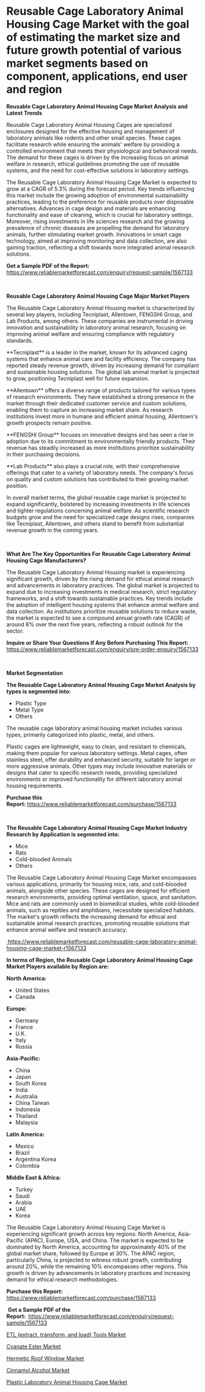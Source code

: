 <p><h1>Reusable Cage Laboratory Animal Housing Cage Market with the goal of estimating the market size and future growth potential of various market segments based on component, applications, end user and region</h1></p><p><strong>Reusable Cage Laboratory Animal Housing Cage Market Analysis and Latest Trends</strong></p>
<p><p>Reusable Cage Laboratory Animal Housing Cages are specialized enclosures designed for the effective housing and management of laboratory animals like rodents and other small species. These cages facilitate research while ensuring the animals' welfare by providing a controlled environment that meets their physiological and behavioral needs. The demand for these cages is driven by the increasing focus on animal welfare in research, ethical guidelines promoting the use of reusable systems, and the need for cost-effective solutions in laboratory settings.</p><p>The Reusable Cage Laboratory Animal Housing Cage Market is expected to grow at a CAGR of 5.3% during the forecast period. Key trends influencing this market include the growing adoption of environmental sustainability practices, leading to the preference for reusable products over disposable alternatives. Advances in cage design and materials are enhancing functionality and ease of cleaning, which is crucial for laboratory settings. Moreover, rising investments in life sciences research and the growing prevalence of chronic diseases are propelling the demand for laboratory animals, further stimulating market growth. Innovations in smart cage technology, aimed at improving monitoring and data collection, are also gaining traction, reflecting a shift towards more integrated animal research solutions.</p></p>
<p><strong>Get a Sample PDF of the Report:&nbsp;</strong> <a href="https://www.reliablemarketforecast.com/enquiry/request-sample/1567133">https://www.reliablemarketforecast.com/enquiry/request-sample/1567133</a></p>
<p>&nbsp;</p>
<p><strong>Reusable Cage Laboratory Animal Housing Cage Major Market Players</strong></p>
<p><p>The Reusable Cage Laboratory Animal Housing market is characterized by several key players, including Tecniplast, Allentown, FENGSHI Group, and Lab Products, among others. These companies are instrumental in driving innovation and sustainability in laboratory animal research, focusing on improving animal welfare and ensuring compliance with regulatory standards.</p><p>**Tecniplast** is a leader in the market, known for its advanced caging systems that enhance animal care and facility efficiency. The company has reported steady revenue growth, driven by increasing demand for compliant and sustainable housing solutions. The global lab animal market is projected to grow, positioning Tecniplast well for future expansion.</p><p>**Allentown** offers a diverse range of products tailored for various types of research environments. They have established a strong presence in the market through their dedicated customer service and custom solutions, enabling them to capture an increasing market share. As research institutions invest more in humane and efficient animal housing, Allentown's growth prospects remain positive.</p><p>**FENGSHI Group** focuses on innovative designs and has seen a rise in adoption due to its commitment to environmentally friendly products. Their revenue has steadily increased as more institutions prioritize sustainability in their purchasing decisions.</p><p>**Lab Products** also plays a crucial role, with their comprehensive offerings that cater to a variety of laboratory needs. The company's focus on quality and custom solutions has contributed to their growing market position.</p><p>In overall market terms, the global reusable cage market is projected to expand significantly, bolstered by increasing investments in life sciences and tighter regulations concerning animal welfare. As scientific research budgets grow and the need for specialized cage designs rises, companies like Tecniplast, Allentown, and others stand to benefit from substantial revenue growth in the coming years.</p></p>
<p>&nbsp;</p>
<p><strong>What Are The Key Opportunities For Reusable Cage Laboratory Animal Housing Cage Manufacturers?</strong></p>
<p><p>The Reusable Cage Laboratory Animal Housing market is experiencing significant growth, driven by the rising demand for ethical animal research and advancements in laboratory practices. The global market is projected to expand due to increasing investments in medical research, strict regulatory frameworks, and a shift towards sustainable practices. Key trends include the adoption of intelligent housing systems that enhance animal welfare and data collection. As institutions prioritize reusable solutions to reduce waste, the market is expected to see a compound annual growth rate (CAGR) of around 8% over the next five years, reflecting a robust outlook for the sector.</p></p>
<p><strong>Inquire or Share Your Questions If Any Before Purchasing This Report:</strong> <a href="https://www.reliablemarketforecast.com/enquiry/pre-order-enquiry/1567133">https://www.reliablemarketforecast.com/enquiry/pre-order-enquiry/1567133</a></p>
<p>&nbsp;</p>
<p><strong>Market Segmentation</strong></p>
<p><strong>The Reusable Cage Laboratory Animal Housing Cage Market Analysis by types is segmented into:</strong></p>
<p><ul><li>Plastic Type</li><li>Metal Type</li><li>Others</li></ul></p>
<p><p>The reusable cage laboratory animal housing market includes various types, primarily categorized into plastic, metal, and others. </p><p>Plastic cages are lightweight, easy to clean, and resistant to chemicals, making them popular for various laboratory settings. Metal cages, often stainless steel, offer durability and enhanced security, suitable for larger or more aggressive animals. Other types may include innovative materials or designs that cater to specific research needs, providing specialized environments or improved functionality for different laboratory animal housing requirements.</p></p>
<p><strong>Purchase this Report:&nbsp;</strong><a href="https://www.reliablemarketforecast.com/purchase/1567133">https://www.reliablemarketforecast.com/purchase/1567133</a></p>
<p>&nbsp;</p>
<p><strong>The Reusable Cage Laboratory Animal Housing Cage Market Industry Research by Application is segmented into:</strong></p>
<p><ul><li>Mice</li><li>Rats</li><li>Cold-blooded Animals</li><li>Others</li></ul></p>
<p><p>The Reusable Cage Laboratory Animal Housing Cage Market encompasses various applications, primarily for housing mice, rats, and cold-blooded animals, alongside other species. These cages are designed for efficient research environments, providing optimal ventilation, space, and sanitation. Mice and rats are commonly used in biomedical studies, while cold-blooded animals, such as reptiles and amphibians, necessitate specialized habitats. The market's growth reflects the increasing demand for ethical and sustainable animal research practices, promoting reusable solutions that enhance animal welfare and research accuracy.</p></p>
<p><a href="https://www.reliablemarketforecast.com/reusable-cage-laboratory-animal-housing-cage-market-r1567133">&nbsp;https://www.reliablemarketforecast.com/reusable-cage-laboratory-animal-housing-cage-market-r1567133</a></p>
<p><strong>In terms of Region, the Reusable Cage Laboratory Animal Housing Cage Market Players available by Region are:</strong></p>
<p>
    <p> <strong> North America: </strong>
        <ul>
            <li>United States</li>
            <li>Canada</li>
        </ul>
        </p> 
    <p> <strong> Europe: </strong>
        <ul>
            <li>Germany</li>
            <li>France</li>
            <li>U.K.</li>
            <li>Italy</li>
            <li>Russia</li>
        </ul>
        </p> 
    <p> <strong> Asia-Pacific: </strong>
        <ul>
            <li>China</li>
            <li>Japan</li>
            <li>South Korea</li>
            <li>India</li>
            <li>Australia</li>
            <li>China Taiwan</li>
            <li>Indonesia</li>
            <li>Thailand</li>
            <li>Malaysia</li>
        </ul>
        </p> 
    <p> <strong> Latin America: </strong>
        <ul>
            <li>Mexico</li>
            <li>Brazil</li>
            <li>Argentina Korea</li>
            <li>Colombia</li>
        </ul>
        </p> 
    <p> <strong> Middle East & Africa: </strong>
        <ul>
            <li>Turkey</li>
            <li>Saudi</li>
            <li>Arabia</li>
            <li>UAE</li>
            <li>Korea</li>
        </ul>
    </p>
    </p>
<p><p>The Reusable Cage Laboratory Animal Housing Cage Market is experiencing significant growth across key regions: North America, Asia-Pacific (APAC), Europe, USA, and China. The market is expected to be dominated by North America, accounting for approximately 40% of the global market share, followed by Europe at 30%. The APAC region, particularly China, is projected to witness robust growth, contributing around 20%, while the remaining 10% encompasses other regions. This growth is driven by advancements in laboratory practices and increasing demand for ethical research methodologies.</p></p>
<p><strong>Purchase this Report: </strong><a href="https://www.reliablemarketforecast.com/purchase/1567133">https://www.reliablemarketforecast.com/purchase/1567133</a></p>
<p>&nbsp;<strong>Get a Sample PDF of the Report:&nbsp;&nbsp;</strong><a href="https://www.reliablemarketforecast.com/enquiry/request-sample/1567133">https://www.reliablemarketforecast.com/enquiry/request-sample/1567133</a></p>
<p><strong></strong></p>
<p><p><a href="https://issuu.com/reportprime-2/docs/etl-extract-transform-and-load-tool_400e7e8ad87685">ETL (extract, transform, and load) Tools Market</a></p><p><a href="https://www.linkedin.com/pulse/exploring-cyanate-ester-market-dynamics-revenue-analysis-suqxe?trackingId=V4Gu%2FlQHSaCxkh96l7c0vQ%3D%3D">Cyanate Ester Market</a></p><p><a href="https://medium.com/@nmvzgabt42/hermetic-roof-window-market-size-market-segmentation-market-trends-and-growth-analysis-forecast-78bed151ec79?postPublishedType=repub">Hermetic Roof Window Market</a></p><p><a href="https://www.linkedin.com/pulse/strategic-roadmap-success-global-cinnamyl-alcohol-market-analysis2024-xnqme?trackingId=ogmvFt4VRq6QpJoEb44Dng%3D%3D">Cinnamyl Alcohol Market</a></p><p><a href="https://github.com/vimar16th/Market-Research-Report-List-6/blob/main/plastic-laboratory-animal-housing-cage-market.md">Plastic Laboratory Animal Housing Cage Market</a></p></p>